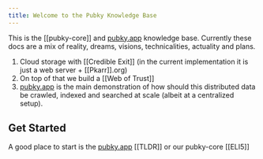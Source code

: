 ```yaml
---
title: Welcome to the Pubky Knowledge Base
---
```


This is the [[pubky-core]] and [pubky.app](pubky-app) knowledge base. Currently these docs are a mix of reality, dreams, visions, technicalities, actuality and plans.

1. Cloud storage with [[Credible Exit]] (in the current implementation it is just a web server + [[Pkarr]].org)
2. On top of that we build a [[Web of Trust]]
3. [pubky.app](pubky-app) is the main demonstration of how should this distributed data be crawled, indexed and searched at scale (albeit at a centralized setup).

## Get Started

A good place to start is the [pubky.app](pubky-app) [[TLDR]] or our pubky-core [[ELI5]]
